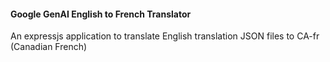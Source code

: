 #### Google GenAI English to French Translator

An expressjs application to translate English translation JSON files to CA-fr (Canadian French)